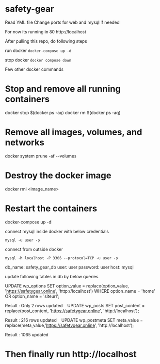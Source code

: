 # safety-gear

Read YML file 
Change ports for web and mysql if needed

For now its running in 80 http://localhost

After pulling this repo, do following steps

run docker
`docker-compose up -d`

stop docker
`docker compose down`

Few other docker commands
# Stop and remove all running containers
docker stop $(docker ps -aq)
docker rm $(docker ps -aq)

# Remove all images, volumes, and networks
docker system prune -af --volumes

# Destroy the docker image
docker rmi <image_name>

# Restart the containers
docker-compose up -d

connect mysql inside docker with below credentials 

`mysql -u user -p`

connect from outside docker

`mysql -h localhost -P 3306 --protocol=TCP -u user -p`

db_name: safety_gear_db
user: user
password: user
host: mysql

update following tables in db by below queries

UPDATE wp_options SET option_value = replace(option_value, 'https://safetygear.online', 'http://localhost') WHERE option_name = 'home' OR option_name = 'siteurl';

Result : Only 2 rows updated
  
UPDATE wp_posts SET post_content = replace(post_content, 'https://safetygear.online', 'http://localhost');

Result :  216 rows updated
  
UPDATE wp_postmeta SET meta_value = replace(meta_value,'https://safetygear.online', 'http://localhost');

Result : 1065 updated

# Then finally run http://localhost